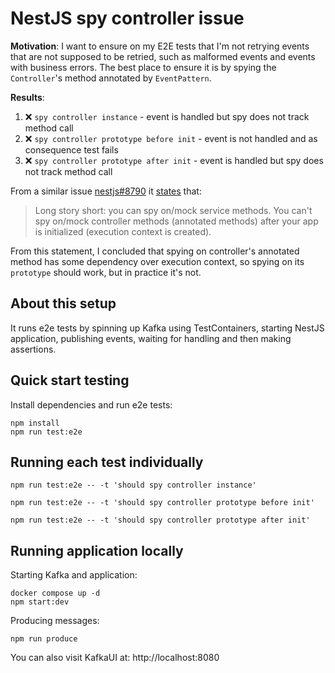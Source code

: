 # NestJS spy controller issue

**Motivation**: I want to ensure on my E2E tests that I'm not retrying events that are not supposed to be retried, such as malformed events and events with business errors. The best place to ensure it is by spying the `Controller`'s method annotated by `EventPattern`.

**Results**:

1. :x: `spy controller instance` - event is handled but spy does not track method call
2. :x: `spy controller prototype before init` - event is not handled and as consequence test fails
3. :x: `spy controller prototype after init` - event is handled but spy does not track method call

From a similar issue [nestjs#8790](https://github.com/nestjs/nest/issues/8790) it [states](https://github.com/nestjs/nest/issues/8790#issuecomment-994480901) that:

> Long story short: you can spy on/mock service methods. You can't spy on/mock controller methods (annotated methods) after your app is initialized (execution context is created).

From this statement, I concluded that spying on controller's annotated method has some dependency over execution context, so spying on its `prototype` should work, but in practice it's not.

## About this setup

It runs e2e tests by spinning up Kafka using TestContainers, starting NestJS application, publishing events, waiting for handling and then making assertions.

## Quick start testing

Install dependencies and run e2e tests:

```
npm install
npm run test:e2e
```

## Running each test individually

```
npm run test:e2e -- -t 'should spy controller instance'
```

```
npm run test:e2e -- -t 'should spy controller prototype before init'
```

```
npm run test:e2e -- -t 'should spy controller prototype after init'
```

## Running application locally

Starting Kafka and application:

```
docker compose up -d
npm start:dev
```

Producing messages:

```
npm run produce
```

You can also visit KafkaUI at: http://localhost:8080
